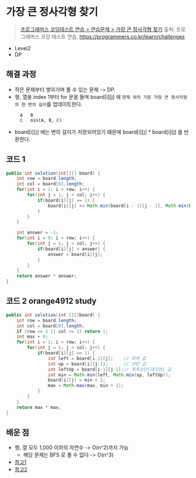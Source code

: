 # 가장 큰 정사각형 찾기

> [프로그래머스 코딩테스트 연습 > 연습문제 > 가장 큰 정사각형 찾기](https://programmers.co.kr/learn/courses/30/lessons/12905)
> 출처: 프로그래머스 코딩 테스트 연습, https://programmers.co.kr/learn/challenges

- Level2
- DP

## 해결 과정

- 작은 문제부터 쌓아가며 풀 수 있는 문제 -> DP.
- 행, 열을 index 1부터 for 문을 돌며 board[i][j] 에 `현재 위치 기준 가장 큰 정사각형의 한 변의 길이`를 업데이트한다.
  ```
    A   B
    C   min(A, B, C)
  ```
- board[i][j] 에는 변의 길이가 저장되어있기 떄문에 board[i][j] \* board[i][j] 를 반환한다.

## 코드 1

```java
public int solution(int[][] board) {
    int row = board.length;
    int col = board[0].length;
    for(int i = 1; i < row; i++) {
        for(int j = 1; j < col; j++) {
            if(board[i][j] == 1) {
                board[i][j] += Math.min(board[i - 1][j - 1], Math.min(board[i - 1][j], board[i][j - 1]));
            }
        }
    }

    int answer = -1;
    for(int i = 0; i < row; i++) {
        for(int j = 1; j < col; j++) {
            if(board[i][j] > answer) {
                answer = board[i][j];
            }
        }
    }
    return answer * answer;
}
```

## 코드 2 orange4912 study

```java
public int solution(int [][]board) {
    int row = board.length;
    int col = board[0].length;
    if (row <= 1 || col <= 1) return 1;
    int max = 0;
    for(int i = 1; i < row; i++) {
        for(int j = 1; j < col; j++) {
            if(board[i][j] == 1) {
                int left = board[i-1][j];    // 좌측 값
                int up = board[i][j-1];      // 상단 값
                int leftUp = board[i-1][j-1];// 좌측상단(대각선) 값
                int min = Math.min(left, Math.min(up, leftUp));
                board[i][j] = min + 1;
                max = Math.max(max, min + 1);
            }
        }
    }
    return max * max;
}
```

## 배운 점

- 행, 열 모두 1,000 이하의 자연수 -> O(n^2)까지 가능
  - 해당 문제는 BFS 로 풀 수 없다 -> O(n^3)
- [참고1](https://youngest-programming.tistory.com/598)
- [참고2](https://velog.io/@ju_h2/Python-프로그래머스-level2-가장-큰-정사각형-찾기-동적-프로그래밍-dp)
